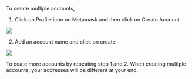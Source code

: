 
To create multiple accounts,
1. Click on Profile icon on Metamask and then click on Create Account

![](https://i.imgur.com/dV7a9T5.png)

2. Add an account name and click on create

![](https://i.imgur.com/RRfpkqs.png)

To ceate more accounts by repeating step 1 and 2. When creating multiple accounts, your addresses will be different at your end.
